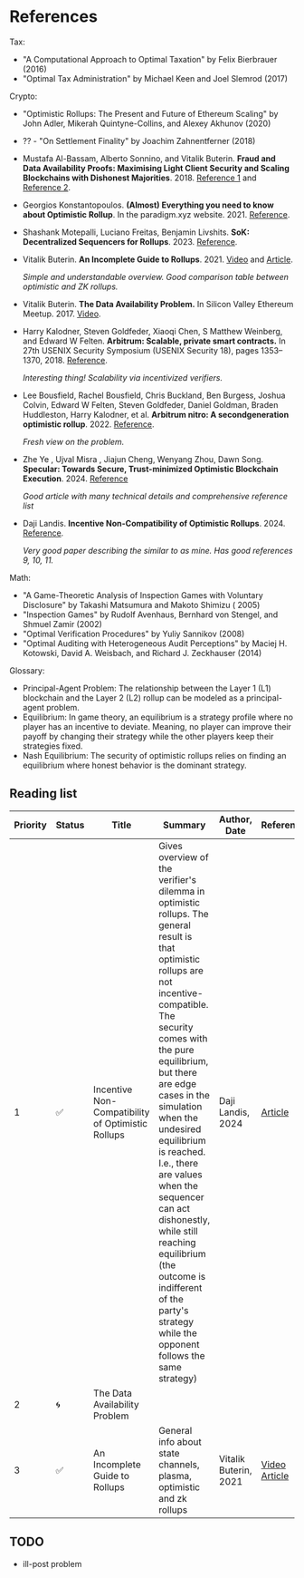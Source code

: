 # References

Tax:

- "A Computational Approach to Optimal Taxation" by Felix Bierbrauer (2016)
- "Optimal Tax Administration" by Michael Keen and Joel Slemrod (2017)

Crypto:

- "Optimistic Rollups: The Present and Future of Ethereum Scaling" by John Adler, Mikerah Quintyne-Collins, and Alexey
  Akhunov (2020)


- ?? - "On Settlement Finality" by Joachim Zahnentferner (2018)


- Mustafa Al-Bassam, Alberto Sonnino, and Vitalik Buterin. **Fraud and Data Availability Proofs: Maximising Light Client
  Security and Scaling Blockchains with Dishonest Majorities**.
    2018. [Reference 1](https://discovery.ucl.ac.uk/id/eprint/10117245/1/thesis.pdf)
          and [Reference 2](https://arxiv.org/pdf/1809.09044).


- Georgios Konstantopoulos. **(Almost) Everything you need to know about Optimistic Rollup**. In the paradigm.xyz
  website.
    2021. [Reference](https://www.paradigm.xyz/2021/01/almost-everything-you-need-to-know-about-optimistic-rollup).


- Shashank Motepalli, Luciano Freitas, Benjamin Livshits. **SoK: Decentralized Sequencers for Rollups**.
    2023. [Reference](https://arxiv.org/pdf/2310.03616).


- Vitalik Buterin. **An Incomplete Guide to Rollups**. 2021. [Video](https://www.youtube.com/watch?v=wcCHlqgGSH4)
  and [Article](https://vitalik.eth.limo/general/2021/01/05/rollup.html).

  *Simple and understandable overview. Good comparison table between optimistic and ZK rollups.*


- Vitalik Buterin. **The Data Availability Problem.** In Silicon Valley Ethereum Meetup.
    2017. [Video](https://www.youtube.com/watch?v=OJT_fR7wexw).


- Harry Kalodner, Steven Goldfeder, Xiaoqi Chen, S Matthew Weinberg, and Edward W Felten. **Arbitrum: Scalable, private
  smart contracts.** In 27th USENIX Security Symposium (USENIX Security 18), pages 1353–1370,
    2018. [Reference](https://www.usenix.org/system/files/conference/usenixsecurity18/sec18-kalodner.pdf).

  *Interesting thing! Scalability via incentivized verifiers.*


- Lee Bousfield, Rachel Bousfield, Chris Buckland, Ben Burgess, Joshua Colvin, Edward W Felten, Steven Goldfeder, Daniel
  Goldman, Braden Huddleston, Harry Kalodner, et al. **Arbitrum nitro: A secondgeneration optimistic rollup**.
    2022. [Reference](https://github.com/OffchainLabs/nitro/blob/master/docs/Nitro-whitepaper.pdf).

  *Fresh view on the problem.*


- Zhe Ye , Ujval Misra , Jiajun Cheng, Wenyang Zhou, Dawn Song. **Specular: Towards Secure, Trust-minimized Optimistic
  Blockchain Execution**. 2024. [Reference](https://arxiv.org/pdf/2212.05219)

  *Good article with many technical details and comprehensive reference list*


- Daji Landis. **Incentive Non-Compatibility of Optimistic Rollups**.
    2024. [Reference](https://arxiv.org/pdf/2312.01549).

  *Very good paper describing the similar to as mine. Has good references 9, 10, 11.*

Math:

- "A Game-Theoretic Analysis of Inspection Games with Voluntary Disclosure" by Takashi Matsumura and Makoto Shimizu (
    2005)
- "Inspection Games" by Rudolf Avenhaus, Bernhard von Stengel, and Shmuel Zamir (2002)
- "Optimal Verification Procedures" by Yuliy Sannikov (2008)
- "Optimal Auditing with Heterogeneous Audit Perceptions" by Maciej H. Kotowski, David A. Weisbach, and Richard J.
  Zeckhauser (2014)

Glossary:

- Principal-Agent Problem: The relationship between the Layer 1 (L1) blockchain and the Layer 2 (L2) rollup can be
  modeled as a principal-agent problem.
- Equilibrium: In game theory, an equilibrium is a strategy profile where no player has an incentive to deviate.
  Meaning, no player can improve their payoff by changing their strategy while the other players keep their strategies
  fixed.
- Nash Equilibrium: The security of optimistic rollups relies on finding an equilibrium where honest behavior is the
  dominant strategy.

## Reading list

| Priority | Status | Title                                             | Summary                                                                                                                                                                                                                                                                                                                                                                                                                                                                           | Author, Date          | References                                                                                                              |
|----------|--------|---------------------------------------------------|-----------------------------------------------------------------------------------------------------------------------------------------------------------------------------------------------------------------------------------------------------------------------------------------------------------------------------------------------------------------------------------------------------------------------------------------------------------------------------------|-----------------------|-------------------------------------------------------------------------------------------------------------------------|
| 1        | ✅      | Incentive Non-Compatibility of Optimistic Rollups | Gives overview of the verifier's dilemma in optimistic rollups. The general result is that optimistic rollups are not incentive-compatible. The security comes with the pure equilibrium, but there are edge cases in the simulation when the undesired equilibrium is reached. I.e., there are values when the sequencer can act dishonestly, while still reaching equilibrium (the outcome is indifferent of the party's strategy while the opponent follows the same strategy) | Daji Landis, 2024     | [Article](https://arxiv.org/pdf/2312.01549)                                                                             |
| 2        | 🌀     | The Data Availability Problem                     |                                                                                                                                                                                                                                                                                                                                                                                                                                                                                   |                       |                                                                                                                         |
| 3        | ✅      | An Incomplete Guide to Rollups                    | General info about state channels, plasma, optimistic and zk rollups                                                                                                                                                                                                                                                                                                                                                                                                              | Vitalik Buterin, 2021 | [Video](https://www.youtube.com/watch?v=wcCHlqgGSH4) [Article](https://vitalik.eth.limo/general/2021/01/05/rollup.html) |

## TODO

- ill-post problem